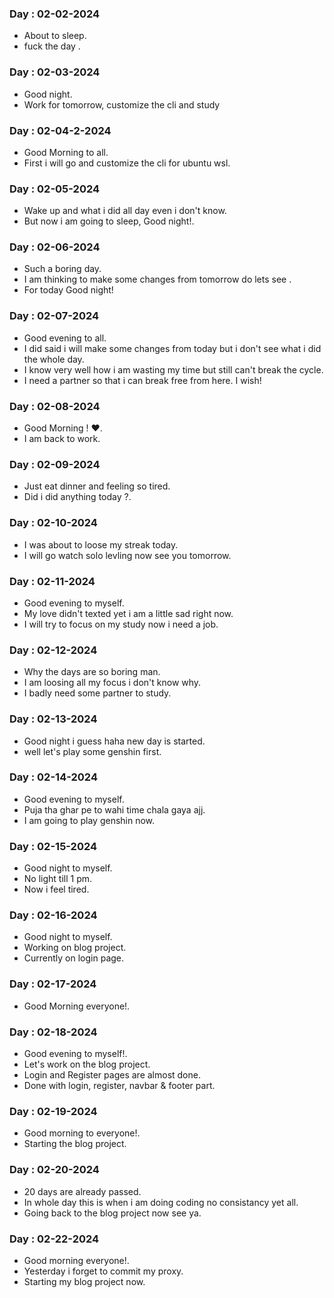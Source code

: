 ### Day : 02-02-2024

-   About to sleep.
-   fuck the day .

### Day : 02-03-2024

-   Good night.
-   Work for tomorrow, customize the cli and study

### Day : 02-04-2-2024

-   Good Morning to all.
-   First i will go and customize the cli for ubuntu wsl.

### Day : 02-05-2024

-   Wake up and what i did all day even i don't know.
-   But now i am going to sleep, Good night!.

### Day : 02-06-2024

-   Such a boring day.
-   I am thinking to make some changes from tomorrow do lets see .
-   For today Good night!

### Day : 02-07-2024

-   Good evening to all.
-   I did said i will make some changes from today but i don't see what i did the whole day.
-   I know very well how i am wasting my time but still can't break the cycle.
-   I need a partner so that i can break free from here. I wish!

### Day : 02-08-2024

-   Good Morning ! ❤.
-   I am back to work.

### Day : 02-09-2024

-   Just eat dinner and feeling so tired.
-   Did i did anything today ?.

### Day : 02-10-2024

-   I was about to loose my streak today.
-   I will go watch solo levling now see you tomorrow.

### Day : 02-11-2024

-   Good evening to myself.
-   My love didn't texted yet i am a little sad right now.
-   I will try to focus on my study now i need a job.

### Day : 02-12-2024

-   Why the days are so boring man.
-   I am loosing all my focus i don't know why.
-   I badly need some partner to study.

### Day : 02-13-2024

-   Good night i guess haha new day is started.
-   well let's play some genshin first.

### Day : 02-14-2024

-   Good evening to myself.
-   Puja tha ghar pe to wahi time chala gaya ajj.
-   I am going to play genshin now.

### Day : 02-15-2024

-   Good night to myself.
-   No light till 1 pm.
-   Now i feel tired.

### Day : 02-16-2024

-   Good night to myself.
-   Working on blog project.
-   Currently on login page.

### Day : 02-17-2024

-   Good Morning everyone!.

### Day : 02-18-2024

-   Good evening to myself!.
-   Let's work on the blog project.
-   Login and Register pages are almost done.
-   Done with login, register, navbar & footer part.

### Day : 02-19-2024

-   Good morning to everyone!.
-   Starting the blog project.

### Day : 02-20-2024

-   20 days are already passed.
-   In whole day this is when i am doing coding no consistancy yet all.
-   Going back to the blog project now see ya.

### Day : 02-22-2024

-   Good morning everyone!.
-   Yesterday i forget to commit my proxy.
-   Starting my blog project now.
